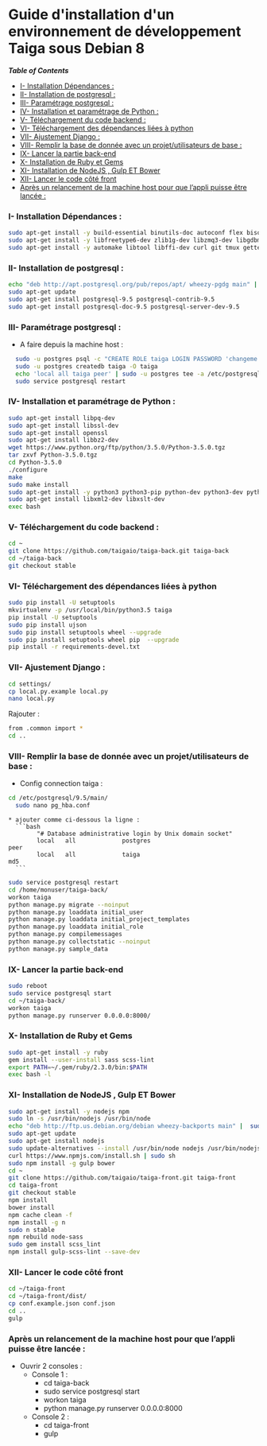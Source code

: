 # Guide d'installation d'un environnement de développement Taiga sous Debian 8

***Table of Contents***

- [I- Installation Dépendances :](#)
- [II- Installation de postgresql :](#)
- [III- Paramétrage postgresql :](#)
- [IV- Installation et paramétrage de Python :](#)
- [V- Téléchargement du code backend :](#)
- [VI- Téléchargement des dépendances liées à python](#)
- [VII- Ajustement Django :](#)
- [VIII- Remplir la base de donnée avec un projet/utilisateurs de base :](#)
- [IX- Lancer la partie back-end](#)
- [X- Installation de Ruby et Gems](#)
- [XI- Installation de NodeJS , Gulp ET Bower](#)
- [XII- Lancer le code côté front](#)
- [Après un relancement de la machine host pour que l’appli puisse être lancée :](#)

### I- Installation Dépendances :

```bash
sudo apt-get install -y build-essential binutils-doc autoconf flex bison libjpeg-dev
sudo apt-get install -y libfreetype6-dev zlib1g-dev libzmq3-dev libgdbm-dev libncurses5-dev
sudo apt-get install -y automake libtool libffi-dev curl git tmux gettext
```

### II- Installation de postgresql :

```bash
echo "deb http://apt.postgresql.org/pub/repos/apt/ wheezy-pgdg main" | sudo tee -a /etc/apt/sources.list
sudo apt-get update
sudo apt-get install postgresql-9.5 postgresql-contrib-9.5
sudo apt-get install postgresql-doc-9.5 postgresql-server-dev-9.5
```

### III- Paramétrage postgresql :


* A faire depuis la machine host :
```bash
  sudo -u postgres psql -c "CREATE ROLE taiga LOGIN PASSWORD 'changeme';"
  sudo -u postgres createdb taiga -O taiga
  echo 'local all taiga peer' | sudo -u postgres tee -a /etc/postgresql/9.5/main/pg_hba.conf > /dev/null
  sudo service postgresql restart
```

### IV- Installation et paramétrage de Python :

```bash
sudo apt-get install libpq-dev
sudo apt-get install libssl-dev
sudo apt-get install openssl
sudo apt-get install libbz2-dev
wget https://www.python.org/ftp/python/3.5.0/Python-3.5.0.tgz
tar zxvf Python-3.5.0.tgz
cd Python-3.5.0
./configure
make
sudo make install
sudo apt-get install -y python3 python3-pip python-dev python3-dev python-pip virtualenvwrapper
sudo apt-get install libxml2-dev libxslt-dev
exec bash
```

### V- Téléchargement du code backend :

```bash
cd ~
git clone https://github.com/taigaio/taiga-back.git taiga-back
cd ~/taiga-back
git checkout stable
```

### VI- Téléchargement des dépendances liées à python

```bash
sudo pip install -U setuptools
mkvirtualenv -p /usr/local/bin/python3.5 taiga
pip install -U setuptools
sudo pip install ujson
sudo pip install setuptools wheel --upgrade
sudo pip install setuptools wheel pip  --upgrade
pip install -r requirements-devel.txt
```

### VII- Ajustement Django :

```bash
cd settings/
cp local.py.example local.py
nano local.py
```
Rajouter :
```bash
from .common import *
cd ..
```

### VIII- Remplir la base de donnée avec un projet/utilisateurs de base :

*	Config connection taiga :
  ```bash
  cd /etc/postgresql/9.5/main/
	sudo nano pg_hba.conf
  ```
	* ajouter comme ci-dessous la ligne :
      ```bash
			"# Database administrative login by Unix domain socket"
			local   all             postgres                                peer
			local   all             taiga                                   md5
      ```
```bash
sudo service postgresql restart
cd /home/monuser/taiga-back/
workon taiga
python manage.py migrate --noinput
python manage.py loaddata initial_user
python manage.py loaddata initial_project_templates
python manage.py loaddata initial_role
python manage.py compilemessages
python manage.py collectstatic --noinput
python manage.py sample_data
```

### IX- Lancer la partie back-end

```bash
sudo reboot
sudo service postgresql start
cd ~/taiga-back/
workon taiga
python manage.py runserver 0.0.0.0:8000/
```

### X- Installation de Ruby et Gems

```bash
sudo apt-get install -y ruby
gem install --user-install sass scss-lint
export PATH=~/.gem/ruby/2.3.0/bin:$PATH
exec bash -l
```

### XI- Installation de NodeJS , Gulp ET Bower

```bash
sudo apt-get install -y nodejs npm
sudo ln -s /usr/bin/nodejs /usr/bin/node
echo "deb http://ftp.us.debian.org/debian wheezy-backports main" | 	sudo tee -a /etc/apt/sources.list
sudo apt-get update
sudo apt-get install nodejs
sudo update-alternatives --install /usr/bin/node nodejs /usr/bin/nodejs 100
curl https://www.npmjs.com/install.sh | sudo sh
sudo npm install -g gulp bower
cd ~
git clone https://github.com/taigaio/taiga-front.git taiga-front
cd taiga-front
git checkout stable
npm install
bower install
npm cache clean -f
npm install -g n
sudo n stable
npm rebuild node-sass
sudo gem install scss_lint
npm install gulp-scss-lint --save-dev
```

### XII- Lancer le code côté front

```bash
cd ~/taiga-front
cd ~/taiga-front/dist/
cp conf.example.json conf.json
cd ..
gulp
```

### Après un relancement de la machine host pour que l’appli puisse être lancée :

* Ouvrir 2 consoles :
	* Console 1 :
		*	cd taiga-back
		*	sudo service postgresql start
		*	workon taiga
		*	python manage.py runserver 0.0.0.0:8000
	* Console 2 :
		*	cd taiga-front
		*	gulp
